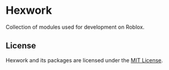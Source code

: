 # Hexwork

Collection of modules used for development on Roblox.

## License

Hexwork and its packages are licensed under the [MIT License](LICENSE.md).
